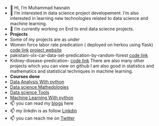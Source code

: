 - 👋 Hi, I’m Muhammad hasnain
- 👀 I’m interested in data science project developement. I’m also interested in learning new technologies related to data science and machine learning.
- 🌱 I’m currently working on End to end data sciecne projects. 
- <b>Projects</b>
- Some of my projects are as under
- Women force labor rate predication ( deployed on herkou using flask)
[code link](https://github.com/hasaninb6340/Women-Force-labor-predication-and-deployment-by-flask)
[project website](https://women-force-labor-rate-machine.herokuapp.com/)
- pakistani-olx-car-data-set-predication-by-random-forest
[code link](https://github.com/hasaninb6340/pakistani-olx-car-data-set-predication-by-random-forest)
- Kidney-disease-predication-
[code link](https://github.com/hasaninb6340/Kidney-disease-predication-)
There are also many other projects which you can view on github
I am also good in statistics and mathematics and statistical techniques in machine learning.
- <b>Courses done</b>
- [Data Analysis With python](https://courses.cognitiveclass.ai/certificates/e29dfa76553a4c0589c96eb7029c142b)
- [Data science Mathedologies](https://courses.cognitiveclass.ai/certificates/96cd922dfe0b4d3b8988c5f7094f4c98)
- [Data science Tools](https://courses.cognitiveclass.ai/certificates/41a71cbec86a4c399003698a992b881b)
- [Machine Learning With python](https://courses.cognitiveclass.ai/certificates/e2618c127d5d43b7883c943fde54f77c)
- 📫 you can read my [blogs](https://datasciencetimes.blogspot.com/) here
- 📫 my linkdin is as follow [Linkdin](https://www.linkedin.com/in/muhammad-hasnain-977bb7193/)
- 📫 you can reach me on [Twitter](https://twitter.com/hasnainb6340)
<!---
hasaninb6340/hasaninb6340 is a ✨ special ✨ repository because its `README.md` (this file) appears on your GitHub profile.
You can click the Preview link to take a look at your changes.
--->
